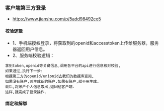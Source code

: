 ### 客户端第三方登录
- https://www.jianshu.com/p/5add98492ce5

#### 校验逻辑
- 1、手机端授权登录，将获取到的openid和accesstoken上传给服务器，服务器返回用户信息。
- 2、服务端校验逻辑：
```
拿到token,openid等关键信息,调用各平台的api进行信息核对校验,
如果通过,执行下一步:
根据第三方的openid/unionid去我们的数据库查阅,
如果没有账户,则生成新的账户.如果有账户,就不用生成.
最后,将账户个人信息取出,返回给客户端.
这样,就完成了登录操作.

```


#### 绑定和解绑